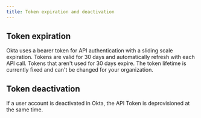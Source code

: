 ```yaml
---
title: Token expiration and deactivation
---
```

## Token expiration

Okta uses a bearer token for API authentication with a sliding scale expiration. Tokens are valid for 30 days and automatically refresh with each API call. Tokens that aren't used for 30 days expire. The token lifetime is currently fixed and can't be changed for your organization.

## Token deactivation

If a user account is deactivated in Okta, the API Token is deprovisioned at the same time.